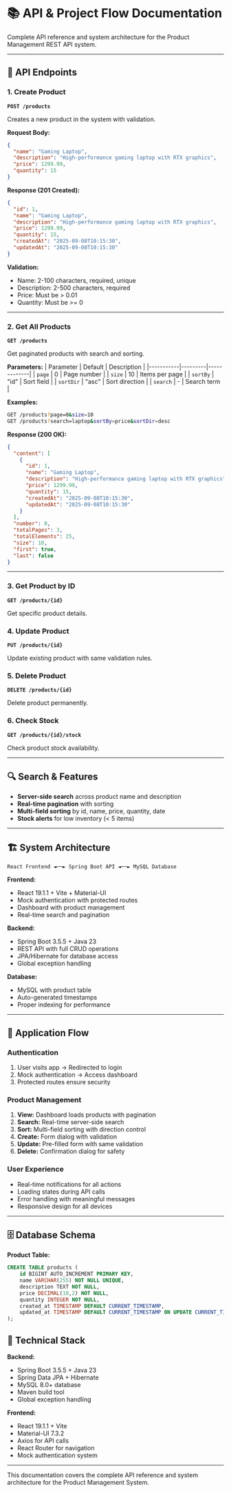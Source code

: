 # 📚 API & Project Flow Documentation

Complete API reference and system architecture for the Product Management REST API system.

---

## 🚀 API Endpoints

### **1. Create Product**

**`POST /products`**

Creates a new product in the system with validation.

**Request Body:**
```json
{
  "name": "Gaming Laptop",
  "description": "High-performance gaming laptop with RTX graphics",
  "price": 1299.99,
  "quantity": 15
}
```

**Response (201 Created):**
```json
{
  "id": 1,
  "name": "Gaming Laptop",
  "description": "High-performance gaming laptop with RTX graphics",
  "price": 1299.99,
  "quantity": 15,
  "createdAt": "2025-09-08T10:15:30",
  "updatedAt": "2025-09-08T10:15:30"
}
```

**Validation:**
- Name: 2-100 characters, required, unique
- Description: 2-500 characters, required  
- Price: Must be > 0.01
- Quantity: Must be >= 0

---

### **2. Get All Products**

**`GET /products`**

Get paginated products with search and sorting.

**Parameters:**
| Parameter | Default | Description |
|-----------|---------|-------------|
| `page` | 0 | Page number |
| `size` | 10 | Items per page |
| `sortBy` | "id" | Sort field |
| `sortDir` | "asc" | Sort direction |
| `search` | - | Search term |

**Examples:**
```bash
GET /products?page=0&size=10
GET /products?search=laptop&sortBy=price&sortDir=desc
```

**Response (200 OK):**
```json
{
  "content": [
    {
      "id": 1,
      "name": "Gaming Laptop",
      "description": "High-performance gaming laptop with RTX graphics",
      "price": 1299.99,
      "quantity": 15,
      "createdAt": "2025-09-08T10:15:30",
      "updatedAt": "2025-09-08T10:15:30"
    }
  ],
  "number": 0,
  "totalPages": 3,
  "totalElements": 25,
  "size": 10,
  "first": true,
  "last": false
}
```

---

### **3. Get Product by ID**
**`GET /products/{id}`**

Get specific product details.

### **4. Update Product**
**`PUT /products/{id}`**

Update existing product with same validation rules.

### **5. Delete Product**
**`DELETE /products/{id}`**

Delete product permanently.

### **6. Check Stock**
**`GET /products/{id}/stock`**

Check product stock availability.

---

## 🔍 Search & Features

- **Server-side search** across product name and description
- **Real-time pagination** with sorting
- **Multi-field sorting** by id, name, price, quantity, date
- **Stock alerts** for low inventory (< 5 items)

---

## 🏗️ System Architecture

```
React Frontend ◄──► Spring Boot API ◄──► MySQL Database
```

**Frontend:**
- React 19.1.1 + Vite + Material-UI
- Mock authentication with protected routes
- Dashboard with product management
- Real-time search and pagination

**Backend:**
- Spring Boot 3.5.5 + Java 23
- REST API with full CRUD operations
- JPA/Hibernate for database access
- Global exception handling

**Database:**
- MySQL with product table
- Auto-generated timestamps
- Proper indexing for performance

---

## 🔄 Application Flow

### **Authentication**
1. User visits app → Redirected to login
2. Mock authentication → Access dashboard
3. Protected routes ensure security

### **Product Management**
1. **View:** Dashboard loads products with pagination
2. **Search:** Real-time server-side search
3. **Sort:** Multi-field sorting with direction control
4. **Create:** Form dialog with validation
5. **Update:** Pre-filled form with same validation
6. **Delete:** Confirmation dialog for safety

### **User Experience**
- Real-time notifications for all actions
- Loading states during API calls
- Error handling with meaningful messages
- Responsive design for all devices

---

## 🗄️ Database Schema

**Product Table:**
```sql
CREATE TABLE products (
    id BIGINT AUTO_INCREMENT PRIMARY KEY,
    name VARCHAR(255) NOT NULL UNIQUE,
    description TEXT NOT NULL,
    price DECIMAL(10,2) NOT NULL,
    quantity INTEGER NOT NULL,
    created_at TIMESTAMP DEFAULT CURRENT_TIMESTAMP,
    updated_at TIMESTAMP DEFAULT CURRENT_TIMESTAMP ON UPDATE CURRENT_TIMESTAMP
);
```

## 🔧 Technical Stack

**Backend:**
- Spring Boot 3.5.5 + Java 23
- Spring Data JPA + Hibernate
- MySQL 8.0+ database
- Maven build tool
- Global exception handling

**Frontend:**
- React 19.1.1 + Vite
- Material-UI 7.3.2
- Axios for API calls
- React Router for navigation
- Mock authentication system

---

This documentation covers the complete API reference and system architecture for the Product Management System.
